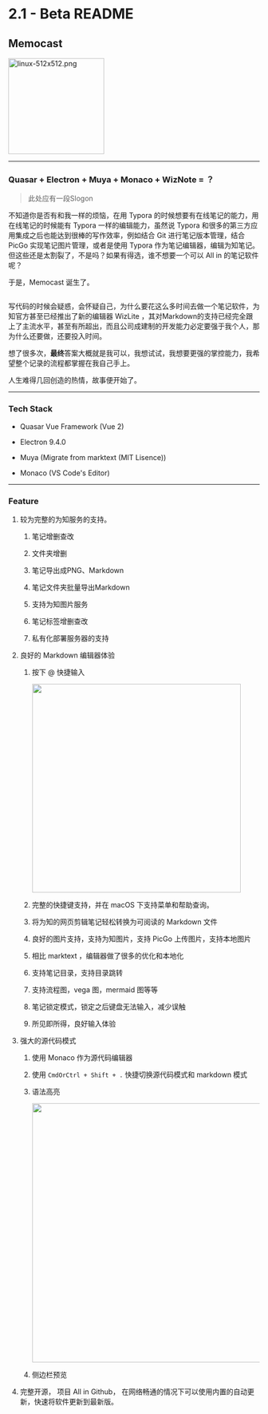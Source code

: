 # 2.1 - Beta README

## Memocast

<img title="" src="memocast://memocast.app/588b0160-47e1-11ea-8e5a-551dd9ea6eaa/2a101d00-dbfd-11eb-8236-9fc65697fe39/1625317634557-657.png" alt="linux-512x512.png" data-align="center" width="192">

---

### Quasar + Electron + Muya + Monaco + WizNote = ？

> 此处应有一段Slogon

不知道你是否有和我一样的烦恼，在用 Typora 的时候想要有在线笔记的能力，用在线笔记的时候能有 Typora 一样的编辑能力，虽然说 Typora 和很多的第三方应用集成之后也能达到很棒的写作效率，例如结合 Git 进行笔记版本管理，结合 PicGo 实现笔记图片管理，或者是使用 Typora 作为笔记编辑器，编辑为知笔记。但这些还是太割裂了，不是吗？如果有得选，谁不想要一个可以 All in 的笔记软件呢？

于是，Memocast 诞生了。

<img src="memocast://memocast.app/588b0160-47e1-11ea-8e5a-551dd9ea6eaa/2a101d00-dbfd-11eb-8236-9fc65697fe39/1625318186928-bxa.png" title="" alt="" data-align="center">

写代码的时候会疑惑，会怀疑自己，为什么要花这么多时间去做一个笔记软件，为知官方甚至已经推出了新的编辑器 WizLite ，其对Markdown的支持已经完全跟上了主流水平，甚至有所超出，而且公司成建制的开发能力必定要强于我个人，那为什么还要做，还要投入时间。

想了很多次，**最终**答案大概就是我可以，我想试试，我想要更强的掌控能力，我希望整个记录的流程都掌握在我自己手上。

人生难得几回创造的热情，故事便开始了。

---

### Tech Stack

- Quasar Vue Framework (Vue 2)

- Electron 9.4.0

- Muya (Migrate from marktext (MIT Lisence))

- Monaco (VS Code's Editor)

---

### Feature

1. 较为完整的为知服务的支持。
   
   1. 笔记增删查改
   
   2. 文件夹增删
   
   3. 笔记导出成PNG、Markdown
   
   4. 笔记文件夹批量导出Markdown
   
   5. 支持为知图片服务
   
   6. 笔记标签增删查改
   
   7. 私有化部署服务器的支持

2. 良好的 Markdown 编辑器体验
   
   1. 按下 @ 快捷输入
      
      <img title="" src="memocast://memocast.app/588b0160-47e1-11ea-8e5a-551dd9ea6eaa/2a101d00-dbfd-11eb-8236-9fc65697fe39/1625319074540-jod.png" alt="" data-align="inline" width="418">
   
   2. 完整的快捷键支持，并在 macOS 下支持菜单和帮助查询。
   
   3. 将为知的网页剪辑笔记轻松转换为可阅读的 Markdown 文件
   
   4. 良好的图片支持，支持为知图片，支持 PicGo 上传图片，支持本地图片
   
   5. 相比 marktext ，编辑器做了很多的优化和本地化
   
   6. 支持笔记目录，支持目录跳转
   
   7. 支持流程图，vega 图，mermaid 图等等
   
   8. 笔记锁定模式，锁定之后键盘无法输入，减少误触
   
   9. 所见即所得，良好输入体验

3. 强大的源代码模式
   
   1. 使用 Monaco 作为源代码编辑器
   
   2. 使用 `CmdOrCtrl + Shift + .` 快捷切换源代码模式和 markdown 模式
   
   3. 语法高亮
      
      <img src="memocast://memocast.app/588b0160-47e1-11ea-8e5a-551dd9ea6eaa/2a101d00-dbfd-11eb-8236-9fc65697fe39/1625319462696-tnk.png" title="" alt="" width="519">
   
   4. 侧边栏预览

4. 完整开源， 项目 All in Github， 在网络畅通的情况下可以使用内置的自动更新，快速将软件更新到最新版。


